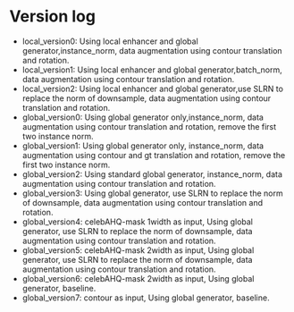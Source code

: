 # Version log
  * local_version0: Using local enhancer and global generator,instance_norm, data augmentation using contour translation and rotation.
  * local_version1: Using local enhancer and global generator,batch_norm, data augmentation using contour translation and rotation.
  * local_version2: Using local enhancer and global generator,use SLRN to replace the norm of downsample, data augmentation using contour translation and rotation.
  * global_version0: Using global generator only,instance_norm, data augmentation using contour translation and rotation, remove the first two instance norm.
  * global_version1: Using global generator only, instance_norm, data augmentation using contour and gt translation and rotation, remove the first two instance norm.
  * global_version2: Using standard global generator, instance_norm, data augmentation using contour translation and rotation.
  * global_version3: Using global generator, use SLRN to replace the norm of downsample, data augmentation using contour translation and rotation.
  * global_version4: celebAHQ-mask 1width as input, Using global generator, use SLRN to replace the norm of downsample, data augmentation using contour translation and rotation.
  * global_version5: celebAHQ-mask 2width as input, Using global generator, use SLRN to replace the norm of downsample, data augmentation using contour translation and rotation.
  * global_version6: celebAHQ-mask 2width as input, Using global generator, baseline.
  * global_version7: contour as input, Using global generator, baseline.
